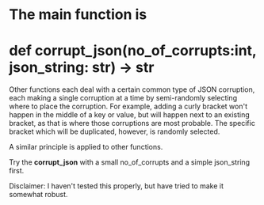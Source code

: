 # The main function is
# def corrupt_json(no_of_corrupts:int, json_string: str) -> str

Other functions each deal with a certain common type of JSON corruption, 
each making a single corruption at a time by semi-randomly selecting where to place the corruption.
For example, adding a curly bracket won't happen in the middle of a key or value, but will happen next to an existing bracket, 
as that is where those corruptions are most probable. The specific bracket which will be duplicated, however, is randomly selected.

A similar principle is applied to other functions.


Try the **corrupt_json** with a small no_of_corrupts and a simple json_string first.

Disclaimer: I haven't tested this properly, but have tried to make it somewhat robust.
